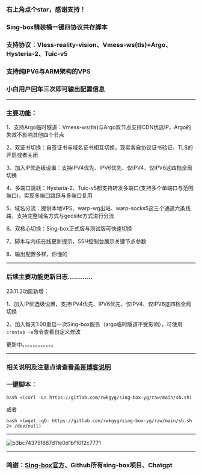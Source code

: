
### 右上角点个star，感谢支持！
### Sing-box精装桶一键四协议共存脚本
### 支持协议：Vless-reality-vision、Vmess-ws(tls)+Argo、Hysteria-2、Tuic-v5
### 支持纯IPV6与ARM架构的VPS
### 小白用户回车三次即可输出配置信息
--------------------------------------------------------------
### 主要功能：
1、支持Argo临时隧道：Vmess-ws(tls)与Argo双节点支持CDN优选IP，Argo的失效不影响其他四个节点
 
2、双证书切换：自签证书与域名证书相互切换，现实各自协议证书验证、TLS的开启或者关闭

3、加入IP优选级设置：支持IPV4优先、IPV6优先、仅IPV4、仅IPV6这四档全局切换

4、多端口跳跃：Hysteria-2、Tuic-v5都支持转发多端口(支持多个单端口与范围端口)，实现多端口跳跃与多端口复用

5、域名分流：提供本地VPS、warp-wg出站、warp-socks5这三个通道六条线路，支持完整域名方式与geosite方式进行分流

6、双核心切换：Sing-box正式版与测试版可快速切换

7、脚本与内核在线更新提示，SSH控制台展示关键节点参数

8、输出配置多样，你懂的

------------------------------------------------------------------------------------

### 后续主要功能更新日志…………

23.11.3功能新增：

1、加入IP优选级设置，支持IPV4优先、IPV6优先、仅IPV4、仅IPV6这四档全局切换

2、加入每天1:00重启一次Sing-box服务（argo临时隧道不受影响），可使用```crontab -e```命令查看自定义修改

更新中。。。。。。。。。。。。

--------------------------------------------------------------------------------------

### 相关说明及注意点请查看[甬哥博客说明](https://ygkkk.blogspot.com/2023/10/sing-box-yg.html)

### 一键脚本：
```
bash <(curl -Ls https://gitlab.com/rwkgyg/sing-box-yg/raw/main/sb.sh)
```
或者
```
bash <(wget -qO- https://gitlab.com/rwkgyg/sing-box-yg/raw/main/sb.sh 2> /dev/null)
```

-----------------------------------

![b3bc74375f887d11e0d1bf10f2c7771](https://github.com/yonggekkk/sing-box-yg/assets/121604513/9ec9d9d4-80c3-488a-ac65-8fd591558770)

---------------------------------------

### 鸣谢：[Sing-box官方](https://github.com/SagerNet/sing-box)、Github所有sing-box项目、Chatgpt
